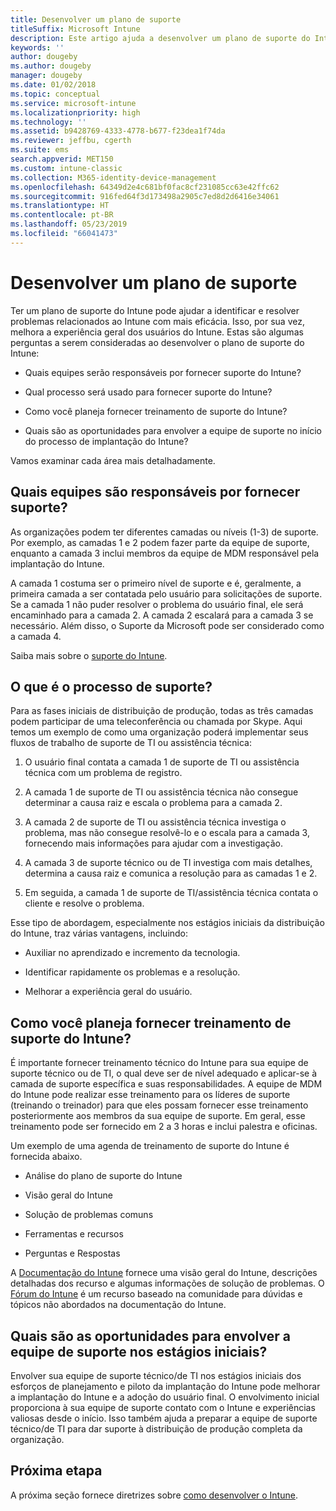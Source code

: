 ```yaml
---
title: Desenvolver um plano de suporte
titleSuffix: Microsoft Intune
description: Este artigo ajuda a desenvolver um plano de suporte do Intune para uma implantação do Microsoft Intune.
keywords: ''
author: dougeby
ms.author: dougeby
manager: dougeby
ms.date: 01/02/2018
ms.topic: conceptual
ms.service: microsoft-intune
ms.localizationpriority: high
ms.technology: ''
ms.assetid: b9428769-4333-4778-b677-f23dea1f74da
ms.reviewer: jeffbu, cgerth
ms.suite: ems
search.appverid: MET150
ms.custom: intune-classic
ms.collection: M365-identity-device-management
ms.openlocfilehash: 64349d2e4c681bf0fac8cf231085cc63e42ffc62
ms.sourcegitcommit: 916fed64f3d173498a2905c7ed8d2d6416e34061
ms.translationtype: HT
ms.contentlocale: pt-BR
ms.lasthandoff: 05/23/2019
ms.locfileid: "66041473"
---
```

# <a name="develop-a-support-plan"></a>Desenvolver um plano de suporte

Ter um plano de suporte do Intune pode ajudar a identificar e resolver problemas relacionados ao Intune com mais eficácia. Isso, por sua vez, melhora a experiência geral dos usuários do Intune. Estas são algumas perguntas a serem consideradas ao desenvolver o plano de suporte do Intune:

-   Quais equipes serão responsáveis por fornecer suporte do Intune?

-   Qual processo será usado para fornecer suporte do Intune?

-   Como você planeja fornecer treinamento de suporte do Intune?

-   Quais são as oportunidades para envolver a equipe de suporte no início do processo de implantação do Intune?

Vamos examinar cada área mais detalhadamente.

## <a name="which-teams-are-responsible-for-providing-support"></a>Quais equipes são responsáveis por fornecer suporte?

As organizações podem ter diferentes camadas ou níveis (1-3) de suporte. Por exemplo, as camadas 1 e 2 podem fazer parte da equipe de suporte, enquanto a camada 3 inclui membros da equipe de MDM responsável pela implantação do Intune.

A camada 1 costuma ser o primeiro nível de suporte e é, geralmente, a primeira camada a ser contatada pelo usuário para solicitações de suporte. Se a camada 1 não puder resolver o problema do usuário final, ele será encaminhado para a camada 2. A camada 2 escalará para a camada 3 se necessário. Além disso, o Suporte da Microsoft pode ser considerado como a camada 4.

Saiba mais sobre o [suporte do Intune](/intune/get-support).

## <a name="what-is-the-support-process"></a>O que é o processo de suporte?

Para as fases iniciais de distribuição de produção, todas as três camadas podem participar de uma teleconferência ou chamada por Skype. Aqui temos um exemplo de como uma organização poderá implementar seus fluxos de trabalho de suporte de TI ou assistência técnica:

1.  O usuário final contata a camada 1 de suporte de TI ou assistência técnica com um problema de registro.

2.  A camada 1 de suporte de TI ou assistência técnica não consegue determinar a causa raiz e escala o problema para a camada 2.

3.  A camada 2 de suporte de TI ou assistência técnica investiga o problema, mas não consegue resolvê-lo e o escala para a camada 3, fornecendo mais informações para ajudar com a investigação.

4.  A camada 3 de suporte técnico ou de TI investiga com mais detalhes, determina a causa raiz e comunica a resolução para as camadas 1 e 2.

5.  Em seguida, a camada 1 de suporte de TI/assistência técnica contata o cliente e resolve o problema.

Esse tipo de abordagem, especialmente nos estágios iniciais da distribuição do Intune, traz várias vantagens, incluindo:

-   Auxiliar no aprendizado e incremento da tecnologia.

-   Identificar rapidamente os problemas e a resolução.

-   Melhorar a experiência geral do usuário.

## <a name="how-you-plan-to-provide-intune-support-training"></a>Como você planeja fornecer treinamento de suporte do Intune?

É importante fornecer treinamento técnico do Intune para sua equipe de suporte técnico ou de TI, o qual deve ser de nível adequado e aplicar-se à camada de suporte específica e suas responsabilidades. A equipe de MDM do Intune pode realizar esse treinamento para os líderes de suporte (treinando o treinador) para que eles possam fornecer esse treinamento posteriormente aos membros da sua equipe de suporte. Em geral, esse treinamento pode ser fornecido em 2 a 3 horas e inclui palestra e oficinas.

Um exemplo de uma agenda de treinamento de suporte do Intune é fornecida abaixo.

-   Análise do plano de suporte do Intune

-   Visão geral do Intune

-   Solução de problemas comuns

-   Ferramentas e recursos

-   Perguntas e Respostas

A [Documentação do Intune](https://docs.microsoft.com/intune/) fornece uma visão geral do Intune, descrições detalhadas dos recurso e algumas informações de solução de problemas. O [Fórum do Intune](https://social.technet.microsoft.com/Forums/home) é um recurso baseado na comunidade para dúvidas e tópicos não abordados na documentação do Intune.

## <a name="what-opportunities-are-there-to-involve-the-support-team-earlier"></a>Quais são as oportunidades para envolver a equipe de suporte nos estágios iniciais?

Envolver sua equipe de suporte técnico/de TI nos estágios iniciais dos esforços de planejamento e piloto da implantação do Intune pode melhorar a implantação do Intune e a adoção do usuário final. O envolvimento inicial proporciona à sua equipe de suporte contato com o Intune e experiências valiosas desde o início. Isso também ajuda a preparar a equipe de suporte técnico/de TI para dar suporte à distribuição de produção completa da organização.

## <a name="next-step"></a>Próxima etapa

A próxima seção fornece diretrizes sobre [como desenvolver o Intune](planning-guide-design.md).
